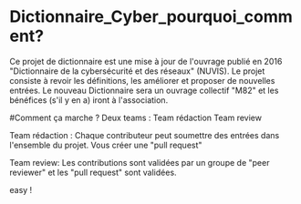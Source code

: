 
# Dictionnaire_Cyber_pourquoi_comment?

Ce projet de dictionnaire est une mise à jour de l'ouvrage publié en 2016 "Dictionnaire de la cybersécurité et des réseaux" (NUVIS).
Le projet consiste à revoir les définitions, les améliorer et proposer de nouvelles entrées. 
Le nouveau Dictionnaire sera un ouvrage collectif "M82" et les bénéfices (s'il y en a) iront à l'association.

#Comment ça marche ?
Deux teams :
  Team rédaction
  Team review
  
Team rédaction : Chaque contributeur peut soumettre des entrées dans l'ensemble du projet. Vous créer une "pull request"

Team review: Les contributions sont validées par un groupe de "peer reviewer" et les "pull request" sont validées.

easy !

